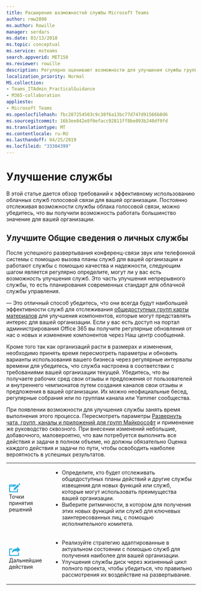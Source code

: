 ```yaml
---
title: Расширение возможностей службы Microsoft Teams
author: rmw2890
ms.author: Rowille
manager: serdars
ms.date: 03/13/2018
ms.topic: conceptual
ms.service: msteams
search.appverid: MET150
ms.reviewer: rowille
description: Регулярно оценивают возможности для улучшения службы группы, отслеживать плану группами для любого интересных усовершенствований.
localization_priority: Normal
MS.collection:
- Teams_ITAdmin_PracticalGuidance
- M365-collaboration
appliesto:
- Microsoft Teams
ms.openlocfilehash: fbc287254503c9c38f6a13bc77d747d91566b8d6
ms.sourcegitcommit: 16b3ee042e8f0efacc92811ff8be093b240df9fd
ms.translationtype: MT
ms.contentlocale: ru-RU
ms.lasthandoff: 04/25/2019
ms.locfileid: "33304399"
---
```

# <a name="enhance-my-service"></a>Улучшение службы

В этой статье дается обзор требований к эффективному использованию облачных служб голосовой связи для вашей организации. Постоянно отслеживая возможности службы облака голосовой связи, можно убедитесь, что вы получили возможность работать большинство значение для вашей организации.

## <a name="enhance-my-service-overview"></a>Улучшите Общие сведения о личных службы
После успешного развертывания конференц-связи звук или телефонной системы с помощью вызова планы служб для вашей организации и работают службы с помощью качества и надежности, следующим шагом является регулярно определите, могут ли у вас есть возможность улучшения служб. Это часть улучшения непрерывного службы, то есть планирования современных стандарт для облачной службы управления. 

— Это отличный способ убедитесь, что они всегда будут наибольшей эффективности служб для отслеживания [общедоступных групп карты материалов](https://products.office.com/business/office-365-roadmap?filters=microsoft%20teams) для улучшения компонентов, которые могут представлять интерес для вашей организации. Если у вас есть доступ на портал администрирования Office 365 вы получите регулярные обновления от нас о новых и изменение компонентов через Наш центр сообщений. 

Кроме того так как организаций расти в размерах и изменения, необходимо принять время пересмотреть параметры и обновить варианты использования вашего бизнеса через регулярные интервалы времени для убедитесь, что служба настроена в соответствии с требованиями вашей организации текущей.  Убедитесь, что вы получаете рабочих сред свои отзывы и предложения от пользователей и внутреннего чемпионатов путем создания каналов свои отзывы и предложения в вашей организации. Их можно неофициальные бесед, регулярные собрания или по группам канала или Yammer сообщества. 

При появлении возможности для улучшения службы занять время выполнения этого процесса. Пересмотреть параметры [Развернуть чата, групп, каналы и приложений для групп Майкрософт](deploy-chat-teams-channels-microsoft-teams-landing-page.md) и применение же руководство сквозного. При внесении изменений небольшие, добавочного, маловероятно, что вам потребуется выполнить все действия и задачи в полном объеме, но должны обязательно Оценка каждого действия и задачи по пути, чтобы освободить наиболее вероятность в успешных результатов.


<table>
<tr><td><img src="media/audio_conferencing_image7.png" alt=""/> <br/>Точки принятия решений</td><td><ul><li>Определите, кто будет отслеживать общедоступных планы действий и другие службы извещения для новых функций или служб, которые могут использовать преимущества вашей организации.</li><li>Выберите ритмичности, в котором для получения этих новых функций или служб для ключевых заинтересованных лиц, с помощью исполнительного комитета.</li></ul></td></tr>
<tr><td><img src="media/audio_conferencing_image9.png" alt=""/><br/>Дальнейшие действия</td><td><ul><li>Реализуйте стратегию адаптированные в актуальном состоянии с помощью служб для получения наиболее для вашей организации.</li><li>Улучшения службы диск через жизненный цикл полного проекта, чтобы убедиться, что правильно рассмотрения их воздействие на развертывание.</li></ul></td></tr>
</table>

<!--ENDOFSECTION-->
